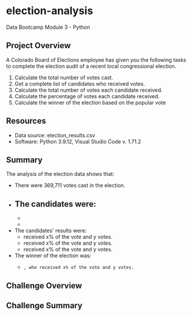 # election-analysis
Data Bootcamp Module 3 - Python

## Project Overview
A Colorado Board of Elections employee has given you the following tasks to complete the election audit of a recent local congressional election.

1. Calculate the total number of votes cast.
2. Get a complete list of candidates who received votes.
3. Calculate the total number of votes each candidate received. 
4. Calculate the percentage of votes each candidate received.
5. Calculate the winner of the election based on the popular vote

## Resources
- Data source: election_results.csv
- Software: Python 3.9.12, Visual Studio Code v. 1.71.2

## Summary
The analysis of the election data shows that:
- There were 369,711 votes cast in the election.
- The candidates were:
    - 
    - 
    - 
- The candidates' results were:
    -  received x% of the vote and y votes.
    -  received x% of the vote and y votes.
    -  received x% of the vote and y votes.
- The winner of the election was:
    -     , who received x% of the vote and y votes.


## Challenge Overview

## Challenge Summary
